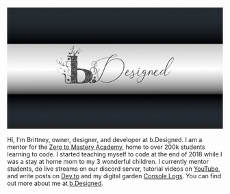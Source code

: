 ![b.Designed Header](./img/yt-cover.jpg)

Hi, I'm Brittney, owner, designer, and developer at b.Designed. I am a mentor for the [Zero to Mastery Academy](https://academy.zerotomastery.io/?affcode=441520_gjue7n-1), home to over 200k students learning to code. I started teaching myself to code at the end of 2018 while I was a stay at home mom to my 3 wonderful children. I currently mentor students, do live streams on our discord server, tutorial videos on [YouTube](https://www.youtube.com/channel/UCyvOaBoW3Jti69U4Gw1ci9Q?view_as=subscriber), and write posts on [Dev.to](https://dev.to/bdesigned) and my digital garden [Console Logs](https://console-logs.netlify.app/). You can find out more about me at [b.Designed](https://bdesigned.netlify.app/).